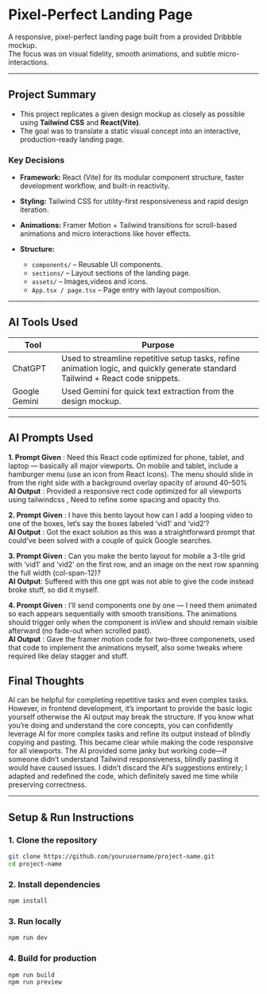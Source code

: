 # Pixel-Perfect Landing Page

A responsive, pixel-perfect landing page built from a provided Dribbble mockup.  
The focus was on visual fidelity, smooth animations, and subtle micro-interactions.

---

## Project Summary

- This project replicates a given design mockup as closely as possible using **Tailwind CSS** and **React(Vite)**.
- The goal was to translate a static visual concept into an interactive, production-ready landing page.

### Key Decisions

- **Framework:** React (Vite) for its modular component structure, faster development workflow, and built-in reactivity.

- **Styling:** Tailwind CSS for utility-first responsiveness and rapid design iteration.

- **Animations:** Framer Motion + Tailwind transitions for scroll-based animations and micro interactions like hover effects.

- **Structure:**
  - `components/` – Reusable UI components.
  - `sections/` – Layout sections of the landing page.
  - `assets/` – Images,videos and icons.
  - `App.tsx / page.tsx` – Page entry with layout composition.

---

## AI Tools Used

| Tool          | Purpose                                                                                                                          |
| ------------- | -------------------------------------------------------------------------------------------------------------------------------- |
| ChatGPT       | Used to streamline repetitive setup tasks, refine animation logic, and quickly generate standard Tailwind + React code snippets. |
| Google Gemini | Used Gemini for quick text extraction from the design mockup.                                                                    |

---

## AI Prompts Used

**1. Prompt Given** : Need this React code optimized for phone, tablet, and laptop — basically all major viewports. On mobile and tablet, include a hamburger menu (use an icon from React Icons). The menu should slide in from the right side with a background overlay opacity of around 40–50% <br/>
**AI Output** : Provided a responsive rect code optimized for all viewports using tailwindcss , Need to refine some spacing and opacity tho.

**2. Prompt Given** : I have this bento layout how can I add a looping video to one of the boxes, let’s say the boxes labeled ‘vid1’ and ‘vid2’? <br/>
**AI Output** : Got the exact solution as this was a straightforward prompt that could’ve been solved with a couple of quick Google searches.

**3. Prompt Given** : Can you make the bento layout for mobile a 3-tile grid with ‘vid1’ and ‘vid2’ on the first row, and an image on the next row spanning the full width (col-span-12)? <br/>
**AI Output**: Suffered with this one gpt was not able to give the code instead broke stuff, so did it myself.

**4. Prompt Given** : I’ll send components one by one — I need them animated so each appears sequentially with smooth transitions. The animations should trigger only when the component is inView and should remain visible afterward (no fade-out when scrolled past).<br/>
**AI Output** : Gave the framer motion code for two-three componenets, used that code to implement the animations myself, also some tweaks where required like delay stagger and stuff.

## Final Thoughts

AI can be helpful for completing repetitive tasks and even complex tasks. However, in frontend development, it’s important to provide the basic logic yourself otherwise the AI output may break the structure. If you know what you’re doing and understand the core concepts, you can confidently leverage AI for more complex tasks and refine its output instead of blindly copying and pasting. This became clear while making the code responsive for all viewports. The AI provided some janky but working code—if someone didn’t understand Tailwind responsiveness, blindly pasting it would have caused issues. I didn’t discard the AI’s suggestions entirely; I adapted and redefined the code, which definitely saved me time while preserving correctness.

---

## Setup & Run Instructions

### 1. Clone the repository

```bash
git clone https://github.com/yourusername/project-name.git
cd project-name
```

### 2. Install dependencies

```bash
npm install
```

### 3. Run locally

```bash
npm run dev
```

### 4. Build for production

```bash
npm run build
npm run preview
```
